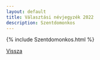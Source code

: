 ```yaml
---
layout: default
title: Választási névjegyzék 2022
description: Szentdomonkos
---
```


{% include Szentdomonkos.html %}

[Vissza](./)